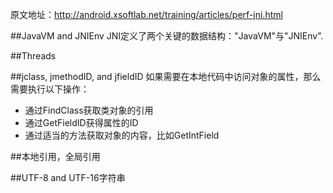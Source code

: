 原文地址：http://android.xsoftlab.net/training/articles/perf-jni.html

##JavaVM and JNIEnv
JNI定义了两个关键的数据结构："JavaVM"与"JNIEnv".


##Threads

##jclass, jmethodID, and jfieldID
如果需要在本地代码中访问对象的属性，那么需要执行以下操作：

- 通过FindClass获取类对象的引用
- 通过GetFieldID获得属性的ID
- 通过适当的方法获取对象的内容，比如GetIntField

##本地引用，全局引用


##UTF-8 and UTF-16字符串